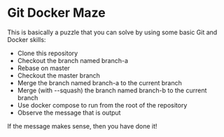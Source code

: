 # Git Docker Maze 
 
This is basically a puzzle that you can solve by using some basic Git and Docker skills: 
- Clone this repository 
- Checkout the branch named branch-a 
- Rebase on master 
- Checkout the master branch 
- Merge the branch named branch-a to the current branch 
- Merge (with --squash) the branch named branch-b to the current branch 
- Use docker compose to run from the root of the repository 
- Observe the message that is output 
 
If the message makes sense, then you have done it! 
 
 
 
